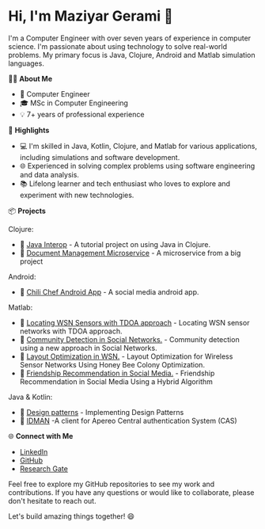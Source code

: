 # Hi, I'm Maziyar Gerami 👋

I'm a Computer Engineer with over seven years of experience in computer science. I'm passionate about using technology to solve real-world problems. My primary focus is Java, Clojure, Android and Matlab simulation languages.

👨‍💻 **About Me**
- 💼 Computer Engineer
- 🎓 MSc in Computer Engineering
- 💡 7+ years of professional experience

🌟 **Highlights**
- 💻 I'm skilled in Java, Kotlin, Clojure, and Matlab for various applications, including simulations and software development.
- 🌐 Experienced in solving complex problems using software engineering and data analysis.
- 📚 Lifelong learner and tech enthusiast who loves to explore and experiment with new technologies.

📦 **Projects**

Clojure:
- 📂 [Java Interop](https://github.com/maziyar-gerami/JavaIntrop) - A tutorial project on using Java in Clojure.
- 📂 [Document Management Microservice](https://github.com/maziyar-gerami/ClojureDocumentManagement) - A microservice from a big project

Android:
- 📂 [Chili Chef Android App](https://github.com/maziyar-gerami/ChiliChef) - A social media android app.

Matlab:
- 📂 [Locating WSN Sensors with TDOA approach](https://github.com/maziyar-gerami/LocatingWSNTDOA) - Locating WSN sensor networks with TDOA approach.
- 📂 [Community Detection in Social Networks.](https://github.com/maziyar-gerami/CommunityDetecion) - Community detection using a new approach in Social Networks.
- 📂 [Layout Optimization in WSN.](https://github.com/maziyar-gerami/LayoutOptimiztionWSN) - Layout Optimization for Wireless Sensor Networks Using Honey Bee Colony Optimization.
- 📂 [Friendship Recommendation in Social Media.](https://github.com/maziyar-gerami/friendship-recommendation) - Friendship Recommendation in Social Media Using a Hybrid Algorithm
  
Java & Kotlin:
- 📂 [Design patterns](https://github.com/maziyar-gerami/DesignPatterns) - Implementing Design Patterns
- 📂 [IDMAN](https://github.com/maziyar-gerami/IDMAN) -A client for Apereo Central authentication System (CAS)



🌐 **Connect with Me**
- [LinkedIn](https://www.linkedin.com/in/maziyar-gerami)
- [GitHub](https://github.com/maziyar-gerami)
- [Research Gate](https://www.researchgate.net/profile/Maziyar-Gerami)


Feel free to explore my GitHub repositories to see my work and contributions. If you have any questions or would like to collaborate, please don't hesitate to reach out.

Let's build amazing things together! 😄

